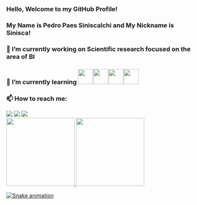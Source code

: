 ### Hello, Welcome to my GitHub Profile!
### My Name is Pedro Paes Siniscalchi and My Nickname is Sinisca!

### 🔭 I’m currently working on Scientific research focused on the area of BI
### 🌱 I’m currently learning <img src="https://cdn.jsdelivr.net/gh/devicons/devicon/icons/angularjs/angularjs-original.svg" width="40" height="40"/><img src="https://cdn.jsdelivr.net/gh/devicons/devicon/icons/docker/docker-original.svg" width="40" height="40"/><img src="https://cdn.jsdelivr.net/gh/devicons/devicon/icons/python/python-original.svg" width="40" height="40"/><img src="https://cdn.jsdelivr.net/gh/devicons/devicon/icons/nodejs/nodejs-original.svg" width="40" height="40"/>
  
### 📫 How to reach me: 
  <div>
    <a href="https://instagram.com/pedrosinisca" target="_blank"><img src="https://img.shields.io/badge/-Instagram-%23E4405F?style=for-the-badge&logo=instagram&logoColor=white" target="_blank"></a>
    <a href = "mailto:pedrosinisca@outlook.com.br"><img src="https://img.shields.io/badge/Microsoft_Outlook-0078D4?style=for-the-badge&logo=microsoft-outlook&logoColor=white" target="_blank"></a>
    <a href="https://www.linkedin.com/in/pedrosinisca" target="_blank"><img src="https://img.shields.io/badge/-LinkedIn-%230077B5?style=for-the-badge&logo=linkedin&logoColor=white" target="_blank"></a>   
</div>

<div>
<a href="https://github.com/seu-usuário-aqui">
<img height="180em" src="https://github-readme-stats.vercel.app/api/top-langs/?username=sinisca&layout=compact&langs_count=7&theme=dracula"/>
<img height="180em" src="https://github-readme-stats.vercel.app/api?username=sinisca&show_icons=true&theme=dracula&include_all_commits=true&count_private=true"/>
</div>
  
  ![Snake animation](https://github.com/Sinisca/blob/output/github-contribution-grid-snake.svg)
